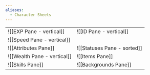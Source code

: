 ```yaml
---
aliases:
  - Character Sheets
---
```

| | |
|-|-|
|![[EXP Pane - vertical]]|![[ID Pane - vertical]]|
|![[Speed Pane - vertical]]| |
|![[Attributes Pane]]|![[Statuses Pane - sorted]]|
|![[Wealth Pane - vertical]]|![[Items Pane]]|
|![[Skills Pane]]|![[Backgrounds Pane]]|
